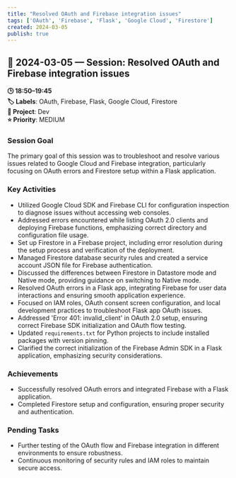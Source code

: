 ```yaml
---
title: "Resolved OAuth and Firebase integration issues"
tags: ['OAuth', 'Firebase', 'Flask', 'Google Cloud', 'Firestore']
created: 2024-03-05
publish: true
---
```


## 📅 2024-03-05 — Session: Resolved OAuth and Firebase integration issues

**🕒 18:50–19:45**  
**🏷️ Labels**: OAuth, Firebase, Flask, Google Cloud, Firestore  
**📂 Project**: Dev  
**⭐ Priority**: MEDIUM  


### Session Goal
The primary goal of this session was to troubleshoot and resolve various issues related to Google Cloud and Firebase integration, particularly focusing on OAuth errors and Firestore setup within a Flask application.

### Key Activities
- Utilized Google Cloud SDK and Firebase CLI for configuration inspection to diagnose issues without accessing web consoles.
- Addressed errors encountered while listing OAuth 2.0 clients and deploying Firebase functions, emphasizing correct directory and configuration file usage.
- Set up Firestore in a Firebase project, including error resolution during the setup process and verification of the deployment.
- Managed Firestore database security rules and created a service account JSON file for Firebase authentication.
- Discussed the differences between Firestore in Datastore mode and Native mode, providing guidance on switching to Native mode.
- Resolved OAuth errors in a Flask app, integrating Firebase for user data interactions and ensuring smooth application experience.
- Focused on IAM roles, OAuth consent screen configuration, and local development practices to troubleshoot Flask app OAuth issues.
- Addressed 'Error 401: invalid_client' in OAuth 2.0 setup, ensuring correct Firebase SDK initialization and OAuth flow testing.
- Updated `requirements.txt` for Python projects to include installed packages with version pinning.
- Clarified the correct initialization of the Firebase Admin SDK in a Flask application, emphasizing security considerations.

### Achievements
- Successfully resolved OAuth errors and integrated Firebase with a Flask application.
- Completed Firestore setup and configuration, ensuring proper security and authentication.

### Pending Tasks
- Further testing of the OAuth flow and Firebase integration in different environments to ensure robustness.
- Continuous monitoring of security rules and IAM roles to maintain secure access.
